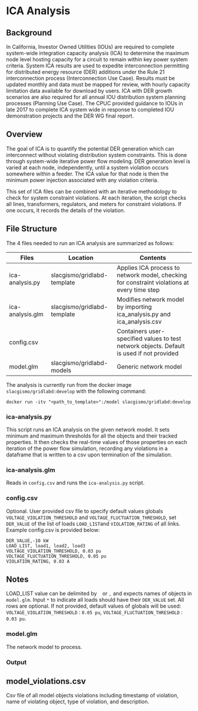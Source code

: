 # ICA Analysis

## Background
In California, Investor Owned Utilities (IOUs) are required to complete system-wide integration capacity analysis (ICA) to determine the maximum node level hosting capacity for a circuit to remain within key power system criteria. System ICA results are used to expedite interconnection permitting for distributed energy resource (DER) additions under the Rule 21 interconnection process (Interconnection Use Case). Results must be updated monthly and data must be mapped for review, with hourly capacity limitation data available for download by users. ICA with DER growth scenarios are also required for all annual IOU distribution system planning processes (Planning Use Case). The CPUC provided guidance to IOUs in late 2017 to complete ICA system wide in response to completed IOU demonstration projects and the DER WG final report.

## Overview
The goal of ICA is to quantify the potential DER generation which can interconnect without violating distribution system constraints. This is done through system-wide iterative power flow modeling. DER generation level is varied at each node, independently, until a system violation occurs somewhere within a feeder. The ICA value for that node is then the minimum power injection associated with any violation criteria.

This set of ICA files can be combined with an iterative methodology to check for system constraint violations. At each iteration, the script checks all lines, transformers, regulators, and meters for constraint violations. If one occurs, it records the details of the violation.

## File Structure
The 4 files needed to run an ICA analysis are summarized as follows:

|       Files      |           Location          |                                             Contents                                            |
| ---------------- | --------------------------- | ----------------------------------------------------------------------------------------------- |
| ica-analysis.py  | slacgismo/gridlabd-template | Applies ICA process to network model, checking for constraint violations at every time step     |
| ica-analysis.glm | slacgismo/gridlabd-template | Modifies network model by importing ica_analysis.py and ica_analysis.csv                        |
| config.csv       |                             | Containers user-specified values to test network objects. Default is used if not provided       |
| model.glm        | slacgismo/gridlabd-models   | Generic network model                                                                           |

The analysis is currently run from the docker image `slacgismo/gridlabd:develop` with the following command:
```
docker run -itv "<path_to_template>":/model slacgismo/gridlabd:develop
```
### ica-analysis.py
This script runs an ICA analysis on the given network model. It sets minimum and maximum thresholds for all the objects and their tracked properties. It then checks the real-time values of those properties on each iteration of the power flow simulation, recording any violations in a dataframe that is written to a csv upon termination of the simulation. 

### ica-analysis.glm
Reads in  `config.csv` and runs the `ica-analysis.py` script. 

### config.csv
Optional. User provided csv file to specify default values globals `VOLTAGE_VIOLATION_THRESHOLD` and `VOLTAGE_FLUCTUATION_THRESHOLD`, set `DER_VALUE` of the list of loads `LOAD_LIST`and `VIOLATION_RATING` of all links. Example config.csv is provided below:

```
DER_VALUE,-10 kW
LOAD_LIST, load1, load2, load3
VOLTAGE_VIOLATION_THRESHOLD, 0.03 pu
VOLTAGE_FLUCTUATION_THRESHOLD, 0.05 pu
VIOLATION_RATING, 0.03 A
```
## Notes 
LOAD_LIST value can be delimited by ` ` or `,` and expects names of objects in `model.glm`. Input `*` to indicate all loads should have their `DER_VALUE` set. 
All rows are optional. If not provided, default values of globals will be used: `VOLTAGE_VIOLATION_THRESHOLD` : `0.05 pu`, `VOLTAGE_FLUCTUATION_THRESHOLD` : `0.03 pu`.
### model.glm
The network model to process. 

### Output

## model_violations.csv
Csv file of all model objects violations including timestamp of violation, name of violating object, type of violation, and description.  